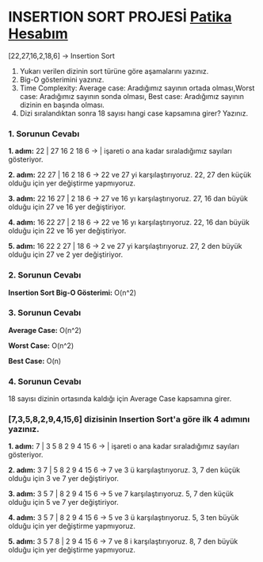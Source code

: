 # INSERTION SORT PROJESİ [Patika Hesabım](https://app.patika.dev/semanuryabaci)

[22,27,16,2,18,6] -> Insertion Sort

1. Yukarı verilen dizinin sort türüne göre aşamalarını yazınız.
2. Big-O gösterimini yazınız.
3. Time Complexity: Average case: Aradığımız sayının ortada olması,Worst case: Aradığımız sayının sonda olması, Best case: Aradığımız sayının dizinin en başında olması.
4. Dizi sıralandıktan sonra 18 sayısı hangi case kapsamına girer? Yazınız.

### 1. Sorunun Cevabı

**1. adım:**  22 | 27 16 2 18 6  ->  | işareti o ana kadar sıraladığımız sayıları gösteriyor. 

**2. adım:**  22 27 | 16 2 18 6  ->  22 ve 27 yi karşılaştırıyoruz. 22, 27 den küçük olduğu için yer değiştirme yapmıyoruz.

**3. adım:**  22 16 27 | 2 18 6  ->  27 ve 16 yı karşılaştırıyoruz. 27, 16 dan büyük olduğu için 27 ve 16 yer değiştiriyor.

**4. adım:**  16 22 27 | 2 18 6  ->  22 ve 16 yı karşılaştırıyoruz. 22, 16 dan büyük olduğu için 22 ve 16 yer değiştiriyor. 

**5. adım:**  16 22 2 27 | 18 6  ->  2 ve 27 yi karşılaştırıyoruz. 27, 2 den büyük olduğu için 27 ve 2 yer değiştiriyor.

### 2. Sorunun Cevabı

**Insertion Sort Big-O Gösterimi:** O(n^2)

### 3. Sorunun Cevabı

**Average Case:** O(n^2)

**Worst Case:** O(n^2)

**Best Case:** O(n)

### 4. Sorunun Cevabı

18 sayısı dizinin ortasında kaldığı için Average Case kapsamına girer.

### [7,3,5,8,2,9,4,15,6] dizisinin Insertion Sort'a göre ilk 4 adımını yazınız.

**1. adım:** 7 | 3 5 8 2 9 4 15 6 -> | işareti o ana kadar sıraladığımız sayıları gösteriyor.

**2. adım:** 3 7 | 5 8 2 9 4 15 6 -> 7 ve 3 ü karşılaştırıyoruz. 3, 7 den küçük olduğu için 3 ve 7 yer değiştiriyor.

**3. adım:** 3 5 7 | 8 2 9 4 15 6 -> 5  ve 7 karşılaştırıyoruz. 5, 7 den küçük olduğu için 5 ve 7 yer değiştiriyor.

**4. adım:** 3 5 7 | 8 2 9 4 15 6 -> 5 ve 3 ü karşılaştırıyoruz. 5, 3 ten büyük olduğu için yer değiştirme yapmıyoruz.

**5. adım:** 3 5 7 8 | 2 9 4 15 6 -> 7 ve 8 i karşılaştırıyoruz. 8, 7 den büyük olduğu için yer değiştirme yapmıyoruz.











